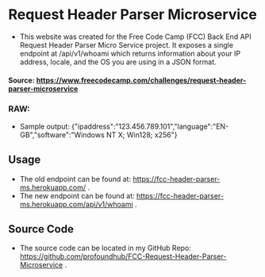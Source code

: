 # Request Header Parser Microservice

- This website was created for the Free Code Camp (FCC) Back End API Request Header Parser Micro Service project. It exposes a single endpoint at /api/v1/whoami which returns information about your IP address, locale, and the OS you are using in a JSON format.

#### Source: https://www.freecodecamp.com/challenges/request-header-parser-microservice

### RAW:
- Sample output: {"ipaddress":"123.456.789.101","language":"EN-GB","software":"Windows NT X; Win128; x256"}

## Usage
- The old endpoint can be found at: https://fcc-header-parser-ms.herokuapp.com/ .
- The new endpoint can be found at: https://fcc-header-parser-ms.herokuapp.com/api/v1/whoami .

## Source Code
- The source code can be located in my GitHub Repo: https://github.com/profoundhub/FCC-Request-Header-Parser-Microservice .
